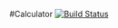 #Calculator
[![Build Status](https://travis-ci.org/MacMaster256/calculator.svg?branch=master)](https://travis-ci.org/MacMaster256/calculator)
